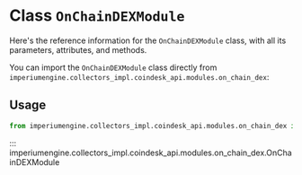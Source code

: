 # Class `OnChainDEXModule`

Here's the reference information for the `OnChainDEXModule` class, with all its parameters, attributes, and methods.

You can import the `OnChainDEXModule` class directly from `imperiumengine.collectors_impl.coindesk_api.modules.on_chain_dex`:

## Usage

```python
from imperiumengine.collectors_impl.coindesk_api.modules.on_chain_dex import OnChainDEXModule
```

::: imperiumengine.collectors_impl.coindesk_api.modules.on_chain_dex.OnChainDEXModule